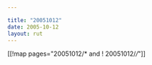 ```yaml
---

title: "20051012"
date: 2005-10-12
layout: rut
---
```


[[!map pages="20051012/* and ! 20051012/*/*"]]

